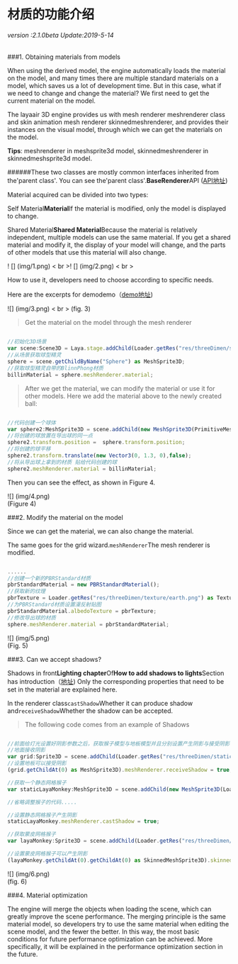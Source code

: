 # 材质的功能介绍

###### *version :2.1.0beta   Update:2019-5-14*

###1. Obtaining materials from models

When using the derived model, the engine automatically loads the material on the model, and many times there are multiple standard materials on a model, which saves us a lot of development time. But in this case, what if we need to change and change the material? We first need to get the current material on the model.

The layaair 3D engine provides us with mesh renderer meshrenderer class and skin animation mesh renderer skinnedmeshrenderer, and provides their instances on the visual model, through which we can get the materials on the model.

​**Tips**: meshrenderer in meshsprite3d model, skinnedmeshrenderer in skinnedmeshsprite3d model.

######These two classes are mostly common interfaces inherited from the'parent class'. You can see the'parent class'.**BaseRenderer**API ([API地址](https://layaair.ldc.layabox.com/api2/Chinese/index.html?category=3D&class=laya.d3.core.render.BaseRender))

Material acquired can be divided into two types:

Self Material**Material**If the material is modified, only the model is displayed to change.

Shared Material**Shared Material**Because the material is relatively independent, multiple models can use the same material. If you get a shared material and modify it, the display of your model will change, and the parts of other models that use this material will also change.

! [] (img/1.png) < br >! [] (img/2.png) < br >

How to use it, developers need to choose according to specific needs.

Here are the excerpts for demodemo（[demo地址](https://layaair.ldc.layabox.com/demo2/?language=ch&category=3d&group=Material&name=MaterialDemo))

![] (img/3.png) < br > (fig. 3)

>Get the material on the model through the mesh renderer


```typescript

//初始化3D场景
var scene:Scene3D = Laya.stage.addChild(Loader.getRes("res/threeDimen/scene/ChangeMaterialDemo/Conventional/scene.ls")) as Scene3D;
//从场景获取球型精灵
sphere = scene.getChildByName("Sphere") as MeshSprite3D;
//获取球型精灵自带的BlinnPhong材质
billinMaterial = sphere.meshRenderer.material;
```


> After we get the material, we can modify the material or use it for other models. Here we add the material above to the newly created ball:
>


```typescript

//代码创建一个球体
var sphere2:MeshSprite3D = scene.addChild(new MeshSprite3D(PrimitiveMesh.createSphere(0.5))) as MeshSprite3D;
//将创建的球放置在导出球的同一点
sphere2.transform.position =  sphere.transform.position;
//将创建的球平移
sphere2.transform.translate(new Vector3(0, 1.3, 0),false);
//将从导出球上拿到的材质 贴给代码创建的球
sphere2.meshRenderer.material = billinMaterial;
```


Then you can see the effect, as shown in Figure 4.

![] (img/4.png)<br> (Figure 4)

###2. Modify the material on the model

Since we can get the material, we can also change the material.

The same goes for the grid wizard.`meshRenderer`The mesh renderer is modified.


```typescript

......
//创建一个新的PBRStandard材质
pbrStandardMaterial = new PBRStandardMaterial();
//获取新的纹理
pbrTexture = Loader.getRes("res/threeDimen/texture/earth.png") as Texture2D;
//为PBRStandard材质设置漫反射贴图
pbrStandardMaterial.albedoTexture = pbrTexture;
//修改导出球的材质
sphere.meshRenderer.material = pbrStandardMaterial;
```


![] (img/5.png)<br> (Fig. 5)

###3. Can we accept shadows?

Shadows in front**Lighting chapter**Of**How to add shadows to lights**Section has introduction（[地址](https://ldc2.layabox.com/doc/?nav=zh-as-4-6-4)) Only the corresponding properties that need to be set in the material are explained here.

In the renderer class`castShadow`Whether it can produce shadow and`receiveShadow`Whether the shadow can be accepted.

> The following code comes from an example of Shadows


```typescript

//前面给灯光设置好阴影参数之后，获取猴子模型与地板模型并且分别设置产生阴影与接受阴影
//地面接收阴影
var grid:Sprite3D = scene.addChild(Loader.getRes("res/threeDimen/staticModel/grid/plane.lh")) as Sprite3D;
//设置地板可以接受阴影
(grid.getChildAt(0) as MeshSprite3D).meshRenderer.receiveShadow = true;

//获取一个静态网格猴子
var staticLayaMonkey:MeshSprite3D = scene.addChild(new MeshSprite3D(Loader.getRes("res/threeDimen/skinModel/LayaMonkey/Assets/LayaMonkey/LayaMonkey-LayaMonkey.lm"))) as MeshSprite3D;

//省略调整猴子的代码.....

//设置静态网格猴子产生阴影
staticLayaMonkey.meshRenderer.castShadow = true;

//获取蒙皮网格猴子
var layaMonkey:Sprite3D = scene.addChild(Loader.getRes("res/threeDimen/skinModel/LayaMonkey/LayaMonkey.lh")) as Sprite3D;

//设置蒙皮网格猴子可以产生阴影
(layaMonkey.getChildAt(0).getChildAt(0) as SkinnedMeshSprite3D).skinnedMeshRenderer.castShadow = true;
```


![] (img/6.png)<br> (fig. 6)

###4. Material optimization

The engine will merge the objects when loading the scene, which can greatly improve the scene performance. The merging principle is the same material model, so developers try to use the same material when editing the scene model, and the fewer the better. In this way, the most basic conditions for future performance optimization can be achieved. More specifically, it will be explained in the performance optimization section in the future.